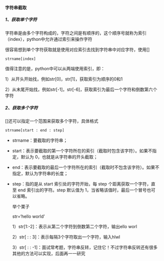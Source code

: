#### **字符串截取**

##### 1、获取单个字符

字符串是由多个字符构成的，字符之间是有顺序的，这个顺序号就称为索引（index），python中允许通过索引来操作字符

很容易想到单个字符获取就是使用对应索引去找到字符串中对应字符，使用[]

```python
strname[index]
```

值得注意的是，python中可以从两端使用索引，即：

1）从开头开始找，例如str[0]，str[1]，获取索引为顺序的0和1

2）从末尾开始找，例如str[-1]，str[-6]，获取索引为最后一个字符和倒数第六个字符

##### 2、获取多个字符

[]还可以指定一个范围来获取多个字符，具体格式

```python
strname[start : end : step]
```

- strname：要截取的字符串；

- start：表示要截取的第一个字符所在的索引（截取时包含该字符）。如果不指定，默认为 0，也就是从字符串的开头截取；

- end：表示要截取的最后一个字符所在的索引（截取时不包含该字符）。如果不指定，默认为字符串的长度；

- step：指的是从 start 索引处的字符开始，每 step 个距离获取一个字符，直至 end 索引出的字符。step 默认值为 1，当省略该值时，最后一个冒号也可以省略。

  举个栗子

  str=‘hello world’

  1）str[1:-2]：表示从第二个字符到倒数第二个字符，输出ello worl

  2）str[ : : 3]：表示每隔3个字符取出一个字符，输入hlwl

  3）str[ : : -1]：面试常考题，字符串反转，记住它！不过字符串反转还有很多其他的方法可以实现，后面再一一研究
